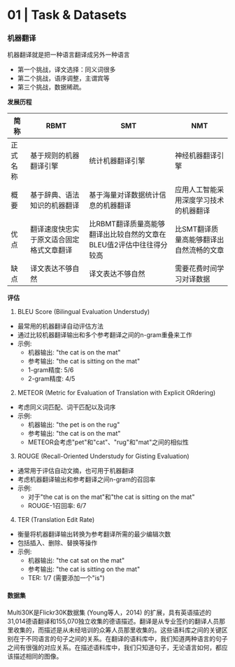# 01 | Task & Datasets




### 机器翻译

机器翻译就是把一种语言翻译成另外一种语言

- 第一个挑战，译文选择：同义词很多
- 第二个挑战，语序调整，主谓宾等
- 第三个挑战，数据稀疏。

**发展历程**

| 简称 | RBMT | SMT | NMT |
| --- | --- | --- | --- |
| 正式名称 | 基于规则的机器翻译引擎 | 统计机器翻译引擎 | 神经机器翻译引擎 |
| 概要 | 基于辞典、语法知识的机器翻译 | 基于海量对译数据统计信息的机器翻译 | 应用人工智能采用深度学习技术的机器翻译 |
| 优点 | 翻译速度快忠实于原文适合固定格式文章翻译 | 比RBMT翻译质量高能够翻译出比较自然的文章在BLEU值2评估中往往得分较高 | 比SMT翻译质量高能够翻译出自然流畅的文章 |
| 缺点 | 译文表达不够自然 | 译文表达不够自然 | 需要花费时间学习对译数据 |


**评估**

1. BLEU Score (Bilingual Evaluation Understudy)

- 最常用的机器翻译自动评估方法
- 通过比较机器翻译输出和多个参考翻译之间的n-gram重叠来工作
- 示例: 
  - 机器输出: "the cat is on the mat"
  - 参考输出: "the cat is sitting on the mat"
  - 1-gram精度: 5/6
  - 2-gram精度: 4/5

2. METEOR (Metric for Evaluation of Translation with Explicit ORdering)

- 考虑同义词匹配、词干匹配以及词序
- 示例:
  - 机器输出: "the pet is on the rug"
  - 参考输出: "the cat is on the mat"
  - METEOR会考虑"pet"和"cat"、"rug"和"mat"之间的相似性

3. ROUGE (Recall-Oriented Understudy for Gisting Evaluation)

- 通常用于评估自动文摘，也可用于机器翻译
- 考虑机器翻译输出和参考翻译之间n-gram的召回率
- 示例:
  - 对于"the cat is on the mat"和"the cat is sitting on the mat"
  - ROUGE-1召回率: 6/7

4. TER (Translation Edit Rate)

- 衡量将机器翻译输出转换为参考翻译所需的最少编辑次数
- 包括插入、删除、替换等操作
- 示例:
  - 机器输出: "the cat sat on the mat"
  - 参考输出: "the cat is sitting on the mat"
  - TER: 1/7 (需要添加一个"is")


#### 数据集
Multi30K是Flickr30K数据集 (Young等人，2014) 的扩展，具有英语描述的31,014德语翻译和155,070独立收集的德语描述。翻译是从专业签约的翻译人员那里收集的，而描述是从未经培训的众筹人员那里收集的。这些语料库之间的关键区别在于不同语言的句子之间的关系。在翻译的语料库中，我们知道两种语言的句子之间有很强的对应关系。在描述语料库中，我们只知道句子，无论语言如何，都应该描述相同的图像。 

‌​‌‌​​​​‌​​​‌‌‌‌‌​​‌‌​‌​‌​​‌​​​‌‌​‌‌‌​‌‌‌​​‌‌‌‌​‌​​​‌​‌‌‌​​‌‌‌‌​‌​‌‌​​‌‌‌​​‌‌‌‌​‌​​‌‌‌​‌

